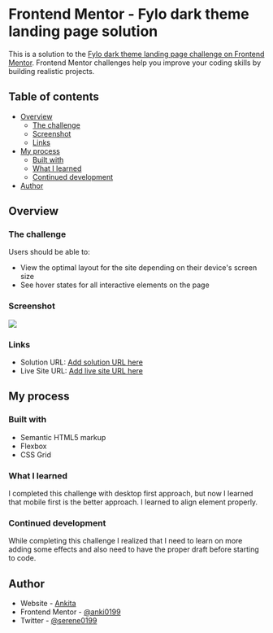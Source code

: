 # Frontend Mentor - Fylo dark theme landing page solution

This is a solution to the [Fylo dark theme landing page challenge on Frontend Mentor](https://www.frontendmentor.io/challenges/fylo-dark-theme-landing-page-5ca5f2d21e82137ec91a50fd). Frontend Mentor challenges help you improve your coding skills by building realistic projects.

## Table of contents

- [Overview](#overview)
  - [The challenge](#the-challenge)
  - [Screenshot](#screenshot)
  - [Links](#links)
- [My process](#my-process)
  - [Built with](#built-with)
  - [What I learned](#what-i-learned)
  - [Continued development](#continued-development)
- [Author](#author)

## Overview

### The challenge

Users should be able to:

- View the optimal layout for the site depending on their device's screen size
- See hover states for all interactive elements on the page

### Screenshot

![](./images/Screenshot%20of%20website.png)

### Links

- Solution URL: [Add solution URL here](https://your-solution-url.com)
- Live Site URL: [Add live site URL here](https://your-live-site-url.com)

## My process

### Built with

- Semantic HTML5 markup
- Flexbox
- CSS Grid

### What I learned

I completed this challenge with desktop first approach, but now I learned that mobile first is the better approach.
I learned to align element properly.

### Continued development

While completing this challenge I realized that I need to learn on more adding some effects and also need to have the proper draft before starting to code.

## Author

- Website - [Ankita](https://github.com/anki0199)
- Frontend Mentor - [@anki0199](https://www.frontendmentor.io/profile/anki0199)
- Twitter - [@serene0199](https://twitter.com/serene0199)
